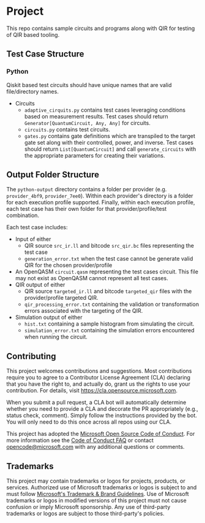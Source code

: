 # Project

This repo contains sample circuits and programs along with QIR for testing of QIR based tooling.

## Test Case Structure

### Python

Qiskit based test circuits should have unique names that are valid file/directory names.

- Circuits
  - `adaptive_cirquits.py` contains test cases leveraging conditions based on measurement results. Test cases should return `Generator[QuantumCircuit, Any, Any]` for circuits.
  - `circuits.py` contains test circuits.
  - `gates.py` contains gate definitions which are transpiled to the target gate set along with their controlled, power, and inverse. Test cases should return `List[QuantumCircuit]` and call `generate_circuits` with the appropriate parameters for creating their variations.

## Output Folder Structure

The `python-output` directory contains a folder per provider
(e.g. `provider_4bf9`, `provider_7ee0`). Within each provider's directory
is a folder for each execution profile supported. Finally, within each
execution profile, each test case has their own folder for that
provider/profile/test combination.

Each test case includes:
- Input of either
  - QIR source `src_ir.ll` and bitcode `src_qir.bc` files representing the test case
  - `generation_error.txt` when the test case cannot be generate valid QIR for the chosen provider/profile
- An OpenQASM `circuit.qasm` representing the test cases circuit. This file may not exist as OpenQASM cannot represent all test cases.
- QIR output of either
  -  QIR source `targeted_ir.ll` and bitcode `targeted_qir` files with the provider/profile targeted QIR.
  - `qir_processing_error.txt` containing the validation or transformation errors associated with the targeting of the QIR.
- Simulation output of either
  - `hist.txt` containing a sample histogram from simulating the circuit.
  - `simulation_error.txt` containing the simulation errors encountered when running the circuit. 

## Contributing

This project welcomes contributions and suggestions.  Most contributions require you to agree to a
Contributor License Agreement (CLA) declaring that you have the right to, and actually do, grant us
the rights to use your contribution. For details, visit https://cla.opensource.microsoft.com.

When you submit a pull request, a CLA bot will automatically determine whether you need to provide
a CLA and decorate the PR appropriately (e.g., status check, comment). Simply follow the instructions
provided by the bot. You will only need to do this once across all repos using our CLA.

This project has adopted the [Microsoft Open Source Code of Conduct](https://opensource.microsoft.com/codeofconduct/).
For more information see the [Code of Conduct FAQ](https://opensource.microsoft.com/codeofconduct/faq/) or
contact [opencode@microsoft.com](mailto:opencode@microsoft.com) with any additional questions or comments.

## Trademarks

This project may contain trademarks or logos for projects, products, or services. Authorized use of Microsoft 
trademarks or logos is subject to and must follow 
[Microsoft's Trademark & Brand Guidelines](https://www.microsoft.com/en-us/legal/intellectualproperty/trademarks/usage/general).
Use of Microsoft trademarks or logos in modified versions of this project must not cause confusion or imply Microsoft sponsorship.
Any use of third-party trademarks or logos are subject to those third-party's policies.
